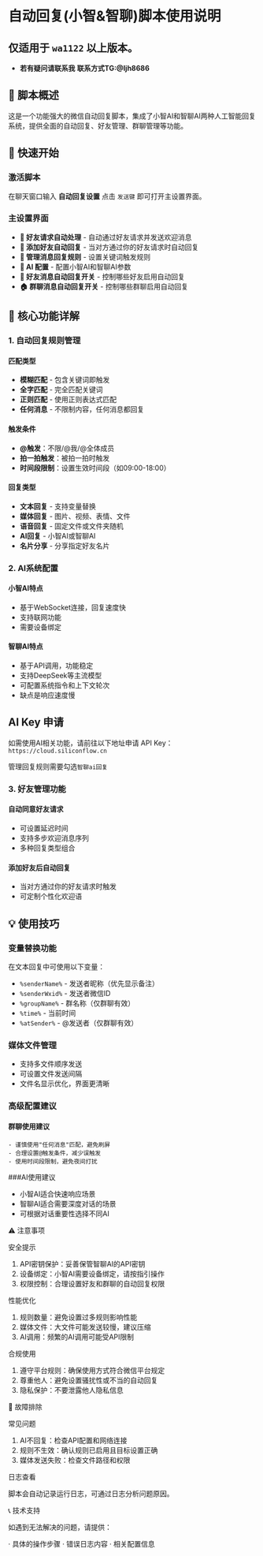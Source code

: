 # 自动回复(小智&智聊)脚本使用说明

## 仅适用于 `wa1122` 以上版本。

- **若有疑问请联系我** **联系方式TG:@ljh8686**

## 📖 脚本概述

这是一个功能强大的微信自动回复脚本，集成了小智AI和智聊AI两种人工智能回复系统，提供全面的自动回复、好友管理、群聊管理等功能。

## 🚀 快速开始

### 激活脚本

在聊天窗口输入 **自动回复设置** 点击 `发送键` 即可打开主设置界面。

### 主设置界面

- **🤝 好友请求自动处理** - 自动通过好友请求并发送欢迎消息
- **👋 添加好友自动回复** - 当对方通过你的好友请求时自动回复
- **📝 管理消息回复规则** - 设置关键词触发规则
- **🧠 AI 配置** - 配置小智AI和智聊AI参数
- **👥 好友消息自动回复开关** - 控制哪些好友启用自动回复
- **🏠 群聊消息自动回复开关** - 控制哪些群聊启用自动回复

## 🔧 核心功能详解

### 1. 自动回复规则管理

#### 匹配类型

- **模糊匹配** - 包含关键词即触发
- **全字匹配** - 完全匹配关键词
- **正则匹配** - 使用正则表达式匹配
- **任何消息** - 不限制内容，任何消息都回复

#### 触发条件

- **@触发**：不限/@我/@全体成员
- **拍一拍触发**：被拍一拍时触发
- **时间段限制**：设置生效时间段（如09:00-18:00）

#### 回复类型

- **文本回复** - 支持变量替换
- **媒体回复** - 图片、视频、表情、文件
- **语音回复** - 固定文件或文件夹随机
- **AI回复** - 小智AI或智聊AI
- **名片分享** - 分享指定好友名片

### 2. AI系统配置

#### 小智AI特点

- 基于WebSocket连接，回复速度快
- 支持联网功能
- 需要设备绑定

#### 智聊AI特点

- 基于API调用，功能稳定
- 支持DeepSeek等主流模型
- 可配置系统指令和上下文轮次
- 缺点是响应速度慢

## AI Key 申请

如需使用AI相关功能，请前往以下地址申请 API Key：  
`https://cloud.siliconflow.cn`

管理回复规则需要勾选`智聊ai回复`

### 3. 好友管理功能

#### 自动同意好友请求

- 可设置延迟时间
- 支持多步欢迎消息序列
- 多种回复类型组合

#### 添加好友后自动回复

- 当对方通过你的好友请求时触发
- 可定制个性化欢迎语

## 💡 使用技巧

### 变量替换功能

在文本回复中可使用以下变量：

- `%senderName%` - 发送者昵称（优先显示备注）
- `%senderWxid%` - 发送者微信ID
- `%groupName%` - 群名称（仅群聊有效）
- `%time%` - 当前时间
- `%atSender%` - @发送者（仅群聊有效）

### 媒体文件管理

- 支持多文件顺序发送
- 可设置文件发送间隔
- 文件名显示优化，界面更清晰

### 高级配置建议

#### 群聊使用建议

```
- 谨慎使用"任何消息"匹配，避免刷屏
- 合理设置@触发条件，减少误触发
- 使用时间段限制，避免夜间打扰
```

###AI使用建议


- 小智AI适合快速响应场景
- 智聊AI适合需要深度对话的场景
- 可根据对话重要性选择不同AI


⚠️ 注意事项

安全提示

1. API密钥保护：妥善保管智聊AI的API密钥
2. 设备绑定：小智AI需要设备绑定，请按指引操作
3. 权限控制：合理设置好友和群聊的自动回复权限

性能优化

1. 规则数量：避免设置过多规则影响性能
2. 媒体文件：大文件可能发送较慢，建议压缩
3. AI调用：频繁的AI调用可能受API限制

合规使用

1. 遵守平台规则：确保使用方式符合微信平台规定
2. 尊重他人：避免设置骚扰性或不当的自动回复
3. 隐私保护：不要泄露他人隐私信息

🔄 故障排除

常见问题

1. AI不回复：检查API配置和网络连接
2. 规则不生效：确认规则已启用且目标设置正确
3. 媒体发送失败：检查文件路径和权限

日志查看

脚本会自动记录运行日志，可通过日志分析问题原因。

📞 技术支持

如遇到无法解决的问题，请提供：

· 具体的操作步骤
· 错误日志内容
· 相关配置信息

